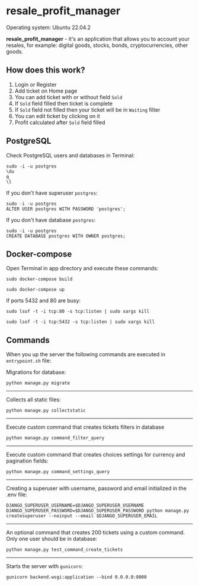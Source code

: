 # resale_profit_manager
Operating system: Ubuntu 22.04.2

**resale_profit_manager** - it's an application that allows you to account your resales, for example: digital goods, stocks, bonds, cryptocurrencies, other goods.
## How does this work?
1. Login or Register
2. Add ticket on Home page
3. You can add ticket with or without field `Sold`
4. If `Sold` field filled then ticket is complete
5. If `Sold` field not filled then your ticket will be in `Waiting` filter
6. You can edit ticket by clicking on it
7. Profit calculated after `Sold` field filled
## PostgreSQL
Check PostgreSQL users and databases in Terminal:
```
sudo -i -u postgres
\du
q
\l
```
If you don't have superuser `postgres`:
```
sudo -i -u postgres
ALTER USER postgres WITH PASSWORD 'postgres';
```
If you don't have database `postgres`:
```
sudo -i -u postgres
CREATE DATABASE postgres WITH OWNER postgres;
```
## Docker-compose
Open Terminal in app directory and execute these commands:
```
sudo docker-compose build
```
```
sudo docker-compose up
```
If ports 5432 and 80 are busy:
```
sudo lsof -t -i tcp:80 -s tcp:listen | sudo xargs kill
```
```
sudo lsof -t -i tcp:5432 -s tcp:listen | sudo xargs kill
```
## Commands
When you up the server the following commands are executed in `entrypoint.sh` file:

Migrations for database:
```
python manage.py migrate
```

---

Collects all static files:
```
python manage.py collectstatic
```

---


Execute custom command that creates tickets filters in database
```
python manage.py command_filter_query
```

---

Execute custom command that creates choices settings for currency and pagination fields:
```
python manage.py command_settings_query
```

---

Creating a superuser with username, password and email initialized in the .env file:
```
DJANGO_SUPERUSER_USERNAME=$DJANGO_SUPERUSER_USERNAME DJANGO_SUPERUSER_PASSWORD=$DJANGO_SUPERUSER_PASSWORD python manage.py createsuperuser --noinput --email $DJANGO_SUPERUSER_EMAIL
```

---

An optional command that creates 200 tickets using a custom command. Only one user should be in database:
```
python manage.py test_command_create_tickets
```

---

Starts the server with `gunicorn`:
```
gunicorn backend.wsgi:application --bind 0.0.0.0:8000
```
